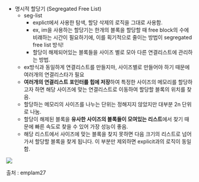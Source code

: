 - 명시적 할당기 (Segregated Free List)
    - seg-list 
        - explict에서 사용한 탐색, 할당 삭제의 로직을 그대로 사용함.
        - ex, im을 사용하는 할당기는 한개의 블록을 할당할 때 free block의 수에 비럐하는 시간이 필요하기에, 이를 획기적으로 줄이는 방법이 segregated free list 방식!
        - 할당이 해제되어있는 블록들을 사이즈 별로 모아 다른 연결리스트에 관리하는 방법.
    - ex방식과 동일하게 연결리스트를 만들지마, 사이즈별로 만들어야 하기 때문에 여러개의 연결리스타가 필요
    - **여러개의 연결리스트 포인터를 힙에 저장**하여 특정한 사이즈의 메모리를 할당하고자 하면 해당 사이즈에 맞는 연결리스트로 이동하여 할당할 블록의 위치를 찾음.
    - 할당하는 메모리의 사이즈를 나누는 단위는 정해지지 않았지만 대부분 2n 단위로 나눔.
    - 할당이 해제된 블록을 **유사한 사이즈의 블록들이 모여있는 리스트**에서 찾기 때문에 빠른 속도로 찾을 수 있어 가장 성능이 좋음.
    - 해당 리스트에서 사이즈에 맞는 블록을 찾지 못하면 다음 크기의 리스트로 넘어가서 할당할 블록을 찾게 됩니다. 이 부분만 제외하면 explicit과의 로직이 동일함.

[![](https://blog.kakaocdn.net/dn/cU4UF5/btsAalQEkXH/KZUgL8QZ8qkxSk9tLknKS1/img.jpg)](https://velog.io/@emplam27/CS-%EA%B7%B8%EB%A6%BC%EC%9C%BC%EB%A1%9C-%EC%95%8C%EC%95%84%EB%B3%B4%EB%8A%94-%EB%A9%94%EB%AA%A8%EB%A6%AC-%EB%8F%99%EC%A0%81%ED%95%A0%EB%8B%B9-Implicit-Explicit-Segregated-list-Allocator#segregated-list-allocator)

출처 : emplam27